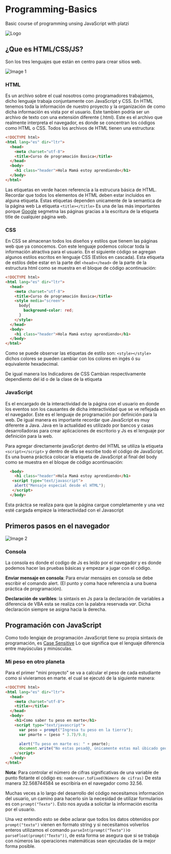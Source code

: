 # Programming-Basics
Basic course of programming unsing JavaScript with platzi

![Logo](https://static.platzi.com/media/organizations/platzilogo.png)

## ¿Que es HTML/CSS/JS?

Son los tres lenguajes que están en centro para crear sitios web.

![Image 1](https://cdn-images-1.medium.com/max/450/1*pixFq7k28LKsABpDNRCjJw.png)

### HTML

Es un archivo sobre el cual nosotros como programadores trabajamos, dicho lenguaje trabaja conjuntamente con JavaScript y CSS. En HTML tenemos toda la información de nuestro proyecto y la organización de como dicha información es vista por el usuario. Este tambien podría ser un archivo de texto con una extensión diferente (.html). Este es el archivo que realmente interpreta el navegador, es donde se concentran los códigos como HTML o CSS. Todos los archivos de HTML tienen una estructura:

```html
<!DOCTYPE html>
<html lang="es" dir="ltr">
  <head>
    <meta charset="utf-8">
    <title>Curso de programación Basica</title>
  </head>
  <body>
    <h1 class="header">Hola Mamá estoy aprendiendo</h1>
  </body>
</html>
```

Las etiquetas en verde hacen referencia a la estrucura básica de HTML. Recordar que todos los elementos de HTML deben estar incluidos en alguna etiqueta. Estas etiquetas dependen unicamente de la semantica de la página web La etiqueta `<title></title>` Es una de las más importantes porque [Google](https://www.google.com]) segmetna las páginas gracias a la escritura de la etiqueta title de cualquier página web.

### CSS

En CSS se almacenan todos los diseños y estilos que tienem las páginas web que ya conocemos. Con este lenguaje podemos colocar toda la información atractiva para el usuario. En el siguiente código se agregan algunos estilos escritos en lenguaje CSS (Estilos en cascada). Esta etiqueta de estilos debe estar en la parte del `<head></head>` de la parte de la estructura html como se muestra en el bloque de código acontinuación:

```html
<!DOCTYPE html>
<html lang="es" dir="ltr">
  <head>
    <meta charset="utf-8">
    <title>Curso de programación Basica</title>
    <style media="screen">
      body{
        background-color: red;
      }
    </style>
  </head>
  <body>
    <h1 class="header">Hola Mamá estoy aprendiendo</h1>
  </body>
</html>
```

Como se puede observar las etiquetas de estilo son: `<style></style>` dichos colores se pueden cambiar con los colores en ingés ó su equivalente hexadecimal.

De igual manera los Indicadores de CSS Cambian respectivamente dependiento del id o de la clase de la etiqueta

### JavaScript

Es el encargado de la interactividad de la página con el usuario en donde los eventos son los causantes de dicha interactividad que se ve reflejada en el navegador. Este es el lenguaje de programación por definición para la web. De igual manera es importante recordar que JavaScript es muy diferente a Java. Java en la actualidad es utilizado por bancos y casas desarrolladoras para crear aplicaciones de escritorio y Js es el lenguaje por definición para la web.

Para agregar directamente javaScript dentro del HTML se utiliza la etiqueta `<script></script>` y dentro de ella se escribe todo el código de JavaScript. Es una buena práctica colocar la etiqueta de JavaScript al final del body como se muestra en el bloque de código acontinuación:

```html
  <body>
    <h1 class="header">Hola Mamá estoy aprendiendo</h1>
   <script type="text/javascript">
    alert("Mensaje especial desde el HTML");
   </script>
  </body>
```


Esta práctca se realiza para que la página cargue completamente y una vez esté cargada empieze la interactividad con el Javascript

## Primeros pasos en el navegador

![Image 2](https://cdn2.iconfinder.com/data/icons/social-media-8/512/Chrome.png)

### Consola

La consola es donde el codigo de Js es leído por el navegador y es donde podemos hacer las pruebas básicas y empezar a jugar con el código.

**Enviar mensaje en consola**: Para enviar mensajes en consola se debe escribir el comando alert. (El punto y coma hace referencia a una buena práctica de programación).

**Declaración de varibles**: la sintaxis en Js para la declaración de variables a diferencia de VBA esta se realiza con la palabra reservada _var_. Dicha declaración siempre se asigna hacia la derecha.

## Programación con JavaScript

Como todo lengiaje de programación JavaScript tiene su propia sintaxis de programación, es [Case Sensitive](https://es.wikipedia.org/wiki/Sensible_a_may%C3%BAsculas_y_min%C3%BAsculas) Lo que significa que el lenguaje diferencia entre mayúsculas y minúsculas.

### Mi peso en otro planeta

Para el primer "mini proyecto" se va a calcular el peso de cada estudiante como si vivieramos en marte. el cual se ejecutó de la siguiente manera:

```html
<!DOCTYPE html>
<html lang="es" dir="ltr">
  <head>
    <meta charset="utf-8">
    <title></title>
  </head>
  <body>
    <h1>Como saber tu peso en marte</h1>
    <script type="text/javascript">
      var peso = prompt("Ingresa tu peso en la tierra");
      var pmarte = (peso * 3.7)/9.8;

      alert("Tu peso en marte es: " + pmarte);
      document.write("No estas pesad@, únicamente estas mal úbicado geograficamente")
    </script>
  </body>
</html>
```

**Nota**: Para controlar el número de cifras significativas de una variable de punto flotante el código es: `nombrevar.toFixed(Número de cifras)` De esta manera 32.568744584 se escribiría en el navegador como 32.56.

Muchas veces a lo largo del desarrollo del código necesitamos información del usuario, un camino para hacerlo sin la necesidad de utilizar formularios es con `prompt("Texto")`. Esto nos ayuda a solicitar la información escrita por el usuario.

Una vez entendio esto se debe aclarar que todos los datos obtenidos por `prompt("texto")` vienen en formato string y si necesitamos volverlos enteros utilizamos el comando `parseInt(prompt("Texto"))`o `parseFloat(prompt("Texto"))`, de esta forma se asegura que si se trabaja con números las operaciones matemáticas sean ejecutadas de la mejor forma posible.
